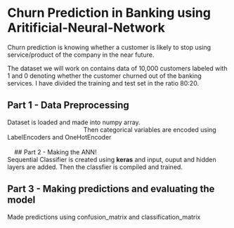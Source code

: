 # Churn Prediction in Banking using Aritificial-Neural-Network

Churn prediction is knowing whether a customer is likely to stop using service/product of the company in the near future.

The dataset we will work on contains data of 10,000 customers labeled with 1 and 0 denoting whether the customer churned out of the banking services. I have divided the training and test set in the ratio 80:20.

## Part 1 - Data Preprocessing                                                                                                             
Dataset is loaded and made into numpy array.                                                                                               Then categorical variables are encoded using LabelEncoders and OneHotEncoder                                                                                                                                                                                                        ## Part 2 - Making the ANN!                                                                                                               
Sequential Classifier is created using **keras** and input, ouput and hidden layers are added.                                             Then the classfier is compiled and trained.                                                                                                
## Part 3 - Making predictions and evaluating the model                                                                                   
Made predictions using confusion_matrix and classification_matrix
